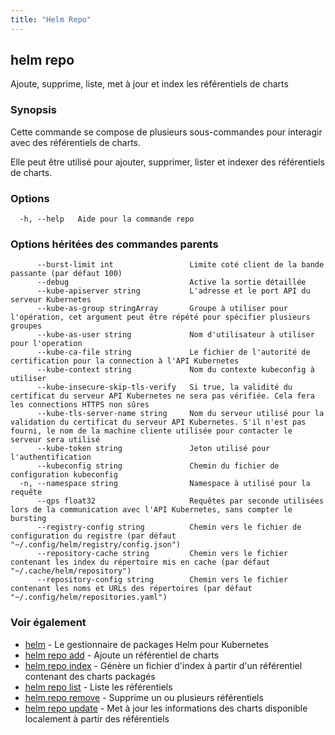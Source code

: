 ```yaml
---
title: "Helm Repo"
---
```


## helm repo

Ajoute, supprime, liste, met à jour et index les référentiels de charts

### Synopsis

Cette commande se compose de plusieurs sous-commandes pour interagir avec des référentiels de charts.

Elle peut être utilisé pour ajouter, supprimer, lister et indexer des référentiels de charts.


### Options

```
  -h, --help   Aide pour la commande repo
```

### Options héritées des commandes parents

```
      --burst-limit int                 Limite coté client de la bande passante (par défaut 100)
      --debug                           Active la sortie détaillée
      --kube-apiserver string           L'adresse et le port API du serveur Kubernetes
      --kube-as-group stringArray       Groupe à utiliser pour l'opération, cet argument peut être répété pour spécifier plusieurs groupes
      --kube-as-user string             Nom d'utilisateur à utiliser pour l'operation
      --kube-ca-file string             Le fichier de l'autorité de certification pour la connection à l'API Kubernetes
      --kube-context string             Nom du contexte kubeconfig à utiliser
      --kube-insecure-skip-tls-verify   Si true, la validité du certificat du serveur API Kubernetes ne sera pas vérifiée. Cela fera les connections HTTPS non sûres
      --kube-tls-server-name string     Nom du serveur utilisé pour la validation du certificat du serveur API Kubernetes. S'il n'est pas fourni, le nom de la machine cliente utilisée pour contacter le serveur sera utilisé
      --kube-token string               Jeton utilisé pour l'authentification
      --kubeconfig string               Chemin du fichier de configuration kubeconfig
  -n, --namespace string                Namespace à utilisé pour la requête
      --qps float32                     Requêtes par seconde utilisées lors de la communication avec l'API Kubernetes, sans compter le bursting
      --registry-config string          Chemin vers le fichier de configuration du registre (par défaut "~/.config/helm/registry/config.json")
      --repository-cache string         Chemin vers le fichier contenant les index du répertoire mis en cache (par défaut "~/.cache/helm/repository")
      --repository-config string        Chemin vers le fichier contenant les noms et URLs des répertoires (par défaut "~/.config/helm/repositories.yaml")
```

### Voir également

* [helm](helm.md) - Le gestionnaire de packages Helm pour Kubernetes
* [helm repo add](helm_repo_add.md) - Ajoute un référentiel de charts
* [helm repo index](helm_repo_index.md) - Génère un fichier d'index à partir d'un référentiel contenant des charts packagés
* [helm repo list](helm_repo_list.md) - Liste les référentiels
* [helm repo remove](helm_repo_remove.md) - Supprime un ou plusieurs référentiels
* [helm repo update](helm_repo_update.md) - Met à jour les informations des charts disponible localement à partir des référentiels

